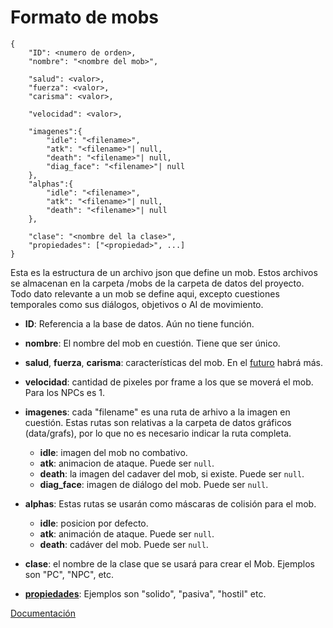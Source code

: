 # Formato de mobs

    {
        "ID": <numero de orden>,
        "nombre": "<nombre del mob>",
        
        "salud": <valor>,
        "fuerza": <valor>,
        "carisma": <valor>,
        
        "velocidad": <valor>,
        
        "imagenes":{
            "idle": "<filename>",
            "atk": "<filename>"| null,
            "death": "<filename>"| null,
            "diag_face": "<filename>"| null
        },
        "alphas":{
            "idle": "<filename>",
            "atk": "<filename>"| null,
            "death": "<filename>"| null
        },
        
        "clase": "<nombre del la clase>",
        "propiedades": ["<propiedad>", ...]
    }


Esta es la estructura de un archivo json que define un mob. Estos archivos se almacenan en la carpeta /mobs de la carpeta de datos del proyecto. Todo dato relevante a un mob se define aqui, excepto cuestiones temporales como sus diálogos, objetivos o AI de movimiento.

- **ID**:  Referencia a la base de datos. Aún no tiene función.
- **nombre**: El nombre del mob en cuestión. Tiene que ser único.
- **salud**, **fuerza**, **carisma**: características del mob. En el [futuro](wishlist.md) habrá más.
- **velocidad**: cantidad de pixeles por frame a los que se moverá el mob. Para los NPCs es 1.
- **imagenes**: cada "filename" es una ruta de arhivo a la imagen en cuestión. Estas rutas son relativas a la carpeta de datos gráficos (data/grafs), por lo que no es necesario indicar la ruta completa.

  - **idle**: imagen del mob no combativo.
  - **atk**: animacion de ataque. Puede ser `null`.
  - **death**: la imagen del cadaver del mob, si existe. Puede ser `null`.
  - **diag_face**: imagen de diálogo del mob. Puede ser `null`.

- **alphas**: Estas rutas se usarán como máscaras de colisión para el mob.
  - **idle**: posicion por defecto.
  - **atk**: animación de ataque. Puede ser `null`.
  - **death**: cadáver del mob. Puede ser `null`.

- **clase**: el nombre de la clase que se usará para crear el Mob. Ejemplos son "PC", "NPC", etc.
- **[propiedades](propiedades.md)**: Ejemplos son "solido", "pasiva", "hostil" etc.

[Documentación](main.md)
